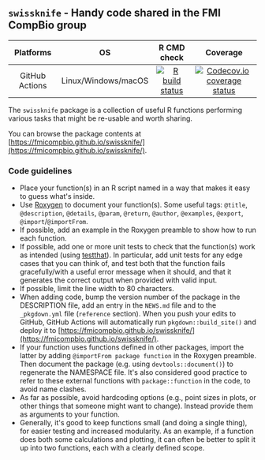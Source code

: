 ## `swissknife` - Handy code shared in the FMI CompBio group

| Platforms |  OS  | R CMD check | Coverage |
|:----------------:|:----------------:|:----------------:|:----------------:|
| GitHub Actions | Linux/Windows/macOS | [![R build status](https://github.com/fmicompbio/swissknife/actions/workflows/R-CMD-check.yaml/badge.svg)](https://github.com/fmicompbio/swissknife/actions) | [![Codecov.io coverage status](https://codecov.io/github/fmicompbio/swissknife/coverage.svg?branch=master)](https://codecov.io/github/fmicompbio/swissknife) |


The `swissknife` package is a collection of useful R functions performing various tasks that
might be re-usable and worth sharing.

You can browse the package contents at [https://fmicompbio.github.io/swissknife/](https://fmicompbio.github.io/swissknife/).

### Code guidelines
- Place your function(s) in an R script named in a way that makes it easy to guess what's inside.
- Use [Roxygen](https://cran.r-project.org/web/packages/roxygen2/vignettes/roxygen2.html) to document your function(s). Some useful tags: `@title`, `@description`, `@details`, `@param`, `@return`, `@author`, `@examples`, `@export`, `@import`/`@importFrom`.
- If possible, add an example in the Roxygen preamble to show how to run each function.
- If possible, add one or more unit tests to check that the function(s) work as intended (using [testthat](https://cran.r-project.org/web/packages/testthat/index.html)). In particular, add unit tests for any edge cases that you can think of, and test both that the function fails gracefully/with a useful error message when it should, and that it generates the correct output when provided with valid input. 
- If possible, limit the line width to 80 characters. 
- When adding code, bump the version number of the package in the DESCRIPTION file, add an entry in the `NEWS.md` file and to the `_pkgdown.yml` file (`reference` section). When you push your edits to GitHub, GitHub Actions will automatically run `pkgdown::build_site()` and deploy it to  [https://fmicompbio.github.io/swissknife/](https://fmicompbio.github.io/swissknife/).
- If your function uses functions defined in other packages, import the latter by adding `@importFrom package function` in the Roxygen preamble. Then document the package (e.g. using `devtools::document()`) to regenerate the NAMESPACE file. It's also considered good practice to refer to these external functions with `package::function` in the code, to avoid name clashes. 
- As far as possible, avoid hardcoding options (e.g., point sizes in plots, or other things that someone might want to change). Instead provide them as arguments to your function. 
- Generally, it's good to keep functions small (and doing a single thing), for easier testing and increased modularity. As an example, if a function does both some calculations and plotting, it can often be better to split it up into two functions, each with a clearly defined scope. 
